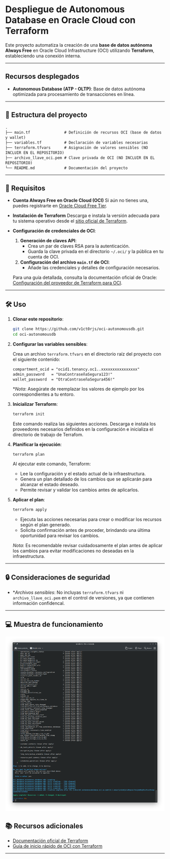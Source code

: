 # Despliegue de Autonomous Database en Oracle Cloud con Terraform

Este proyecto automatiza la creación de una **base de datos autónoma Always Free** en Oracle Cloud Infrastructure (OCI) utilizando **Terraform**, estableciendo una conexión interna.

------

## Recursos desplegados

- **Autonomous Database (ATP - OLTP)**: Base de datos autónoma optimizada para procesamiento de transacciones en línea.

------

## 📁 Estructura del proyecto

```
.
├── main.tf               # Definición de recursos OCI (base de datos y wallet)
├── variables.tf          # Declaración de variables necesarias
├── terraform.tfvars      # Asignación de valores sensibles (NO INCLUIR EN EL REPOSITORIO)
├── archivo_llave_oci.pem # Clave privada de OCI (NO INCLUIR EN EL REPOSITORIO)
└── README.md             # Documentación del proyecto
```

------

## 🚀 Requisitos

- **Cuenta Always Free en Oracle Cloud (OCI)** Si aún no tienes una, puedes registrarte en [Oracle Cloud Free Tier](https://www.oracle.com/cloud/free/).

- **Instalación de Terraform** Descarga e instala la versión adecuada para tu sistema operativo desde el [sitio oficial de Terraform](https://developer.hashicorp.com/terraform/downloads).

- **Configuración de credenciales de OCI**:

  1. **Generación de claves API**:
     - Crea un par de claves RSA para la autenticación.
     - Guarda la clave privada en el directorio `~/.oci/` y la pública en tu cuenta de OCI.
  2. **Configuración del archivo `main.tf` de OCI**:
     - Añade las credenciales y detalles de configuración necesarios.

  Para una guía detallada, consulta la documentación oficial de Oracle: [Configuración del proveedor de Terraform para OCI](https://docs.oracle.com/en-us/iaas/Content/dev/terraform/configuring.htm).

------

## 🛠️ Uso

1. **Clonar este repositorio**:

   ```bash
   git clone https://github.com/v1ct0rjs/oci-autonomousdb.git
   cd oci-autonomousdb
   ```

2. **Configurar las variables sensibles**:

   Crea un archivo `terraform.tfvars` en el directorio raíz del proyecto con el siguiente contenido:

   ```hcl
   compartment_ocid = "ocid1.tenancy.oc1..xxxxxxxxxxxxxxxx"
   admin_password   = "UnaContraseñaSegura123!"
   wallet_password  = "OtraContraseñaSegura456!"
   ```

   **Nota*: Asegúrate de reemplazar los valores de ejemplo por los correspondientes a tu entoro.

3. **Inicializar Terraform**:

   ```bash
   terraform init
   ```

   Este comando realiza las siguientes acciones. Descarga e instala los proveedores necesarios definidos en la configuración e inicializa el directorio de trabajo de Terrafom.

4. **Planificar la ejecución**:

   ```
   terraform plan
   ```

   Al ejecutar este comando, Terraform:

   - Lee la configuración y el estado actual de la infraestructura.
   - Genera un plan detallado de los cambios que se aplicarán para alcanzar el estado deseado.
   - Permite revisar y validar los cambios antes de aplicarlos.

5. **Aplicar el plan**:

   ```bash
   terraform apply
   ```

   - Ejecuta las acciones necesarias para crear o modificar los recursos según el plan generado.
   - Solicita confirmación antes de proceder, brindando una última oportunidad para revisar los cambios.

   *Nota*: Es recomendable revisar cuidadosamente el plan antes de aplicar los cambios para evitar modificaciones no deseadas en la infraestructura.

------

## 🔒 Consideraciones de seguridad

- **Archivos sensibles*: No incluyas `terraform.tfvars` ni `archivo_llave_oci.pem` en el control de versiones, ya que contienen información confidencal.

------

## 💻 Muestra de funcionamiento

![image-20250401185758552](https://github.com/v1ct0rjs/oci-autonomousdb/blob/main/image-20250401185758552.png)

## 📚 Recursos adicionales

- [Documentación oficial de Terraform](https://developer.hashicorp.com/terraform/docs)
- [Guía de inicio rápido de OCI con Terraform](https://docs.oracle.com/en-us/iaas/Content/dev/terraform/getting-started.htm)

------

